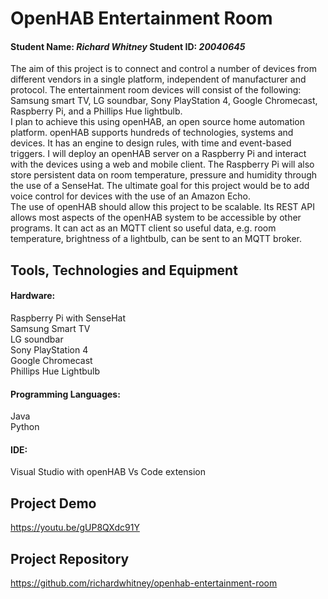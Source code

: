 # OpenHAB Entertainment Room
#### Student Name: *Richard Whitney*   Student ID: *20040645*

The aim of this project is to connect and control a number of devices from different vendors
in a single platform, independent of manufacturer and protocol. The entertainment room devices will
consist of the following: Samsung smart TV, LG soundbar, Sony PlayStation 4, Google Chromecast, Raspberry Pi,
and a Phillips Hue lightbulb.   
I plan to achieve this using openHAB, an open source home automation platform.
openHAB supports hundreds of technologies, systems and devices. It has an engine to design rules, with
time and event-based triggers. I will deploy an openHAB server on a Raspberry Pi and interact with the devices using a 
web and mobile client. The Raspberry Pi will also store persistent data on room temperature, pressure and humidity through the 
use of a SenseHat. The ultimate goal for this project would be to add voice control for devices with the use of an Amazon
Echo.   
The use of openHAB should allow this project to be scalable. Its REST API allows most aspects of the openHAB system
to be accessible by other programs. It can act as an MQTT client so useful data, e.g. room temperature, brightness of a
lightbulb, can be sent to an MQTT broker. 

## Tools, Technologies and Equipment

#### Hardware:  
Raspberry Pi with SenseHat  
Samsung Smart TV  
LG soundbar  
Sony PlayStation 4  
Google Chromecast  
Phillips Hue Lightbulb  

#### Programming Languages:
Java  
Python  

#### IDE:
Visual Studio with openHAB Vs Code extension

## Project Demo
https://youtu.be/gUP8QXdc91Y

## Project Repository
https://github.com/richardwhitney/openhab-entertainment-room
